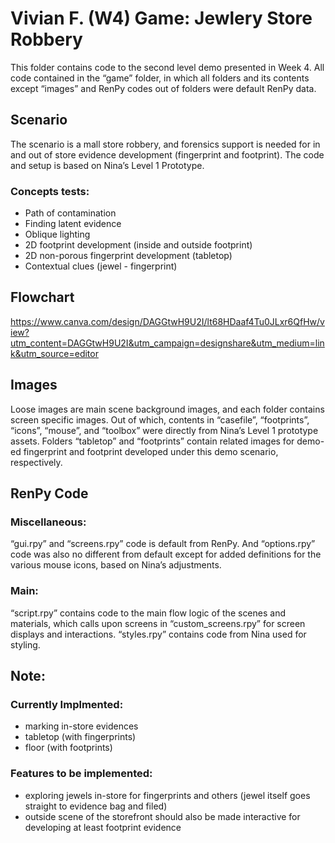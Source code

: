 # Vivian F. (W4) Game: Jewlery Store Robbery

This folder contains code to the second level demo presented in Week 4.  All code contained in the “game” folder, in which all folders and its contents except “images” and RenPy codes out of folders were default RenPy data.

## Scenario
The scenario is a mall store robbery, and forensics support is needed for in and out of store evidence development (fingerprint and footprint). The code and setup is based on Nina’s Level 1 Prototype.
### Concepts tests:
  * Path of contamination
  * Finding latent evidence
  * Oblique lighting
  * 2D footprint development (inside and outside footprint)
  * 2D non-porous fingerprint development (tabletop)
  * Contextual clues (jewel - fingerprint)

## Flowchart
https://www.canva.com/design/DAGGtwH9U2I/lt68HDaaf4Tu0JLxr6QfHw/view?utm_content=DAGGtwH9U2I&utm_campaign=designshare&utm_medium=link&utm_source=editor


## Images
Loose images are main scene background images, and each folder contains screen specific images. Out of which, contents in “casefile”, “footprints”, “icons”, “mouse”, and “toolbox” were directly from Nina’s Level 1 prototype assets. Folders “tabletop” and “footprints” contain related images for demo-ed fingerprint and footprint developed under this demo scenario, respectively. 


## RenPy Code
### Miscellaneous: 
“gui.rpy” and “screens.rpy” code is default from RenPy. And “options.rpy” code was also no different from default except for added definitions for the various mouse icons, based on Nina’s adjustments. 
### Main: 
“script.rpy” contains code to the main flow logic of the scenes and materials, which calls upon screens in “custom_screens.rpy” for screen displays and interactions. “styles.rpy” contains code from Nina used for styling.


## Note: 
### Currently Implmented:
  * marking in-store evidences
  * tabletop (with fingerprints)
  * floor (with footprints)
### Features to be implemented:
  * exploring jewels in-store for fingerprints and others (jewel itself goes straight to evidence bag and filed)
  * outside scene of the storefront should also be made interactive for developing at least footprint evidence

